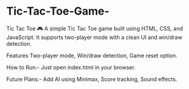 # Tic-Tac-Toe-Game-
Tic Tac Toe 🎮
A simple Tic Tac Toe game built using HTML, CSS, and JavaScript. It supports two-player mode with a clean UI and win/draw detection.

Features
Two-player mode,
Win/draw detection,
Game reset option.


How to Run:-
Just open index.html in your browser.

Future Plans:-
Add AI using Minimax,
Score tracking,
Sound effects.
